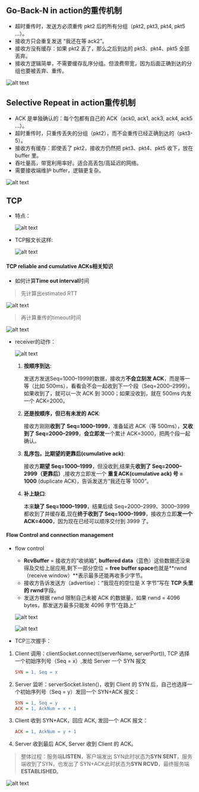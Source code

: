 ## Go-Back-N in action的重传机制
- 超时重传时，发送方必须重传 pkt2 后的所有分组（pkt2, pkt3, pkt4, pkt5 …）。
- 接收方只会重复发送 “我还在等 ack2”。
- 接收方没有缓存：如果 pkt2 丢了，那么之后到达的 pkt3、pkt4、pkt5 全部丢弃。
- 接收方逻辑简单，不需要缓存乱序分组。但浪费带宽，因为后面正确到达的分组也要被丢弃、重传。

![alt text](image-5.png)

## Selective Repeat in action重传机制
- ACK 是单独确认的：每个包都有自己的 ACK（ack0, ack1, ack3, ack4, ack5 …）。
- 超时重传时，只重传丢失的分组（pkt2），而不会重传已经正确到达的（pkt3-5）。
- 接收方有缓存：即使丢了 pkt2，接收方仍然把 pkt3、pkt4、pkt5 收下，放在 buffer 里。
- 吞吐量高，带宽利用率好。适合高丢包/高延迟的网络。
- 需要接收端维护 buffer，逻辑更复杂。

![alt text](image-6.png)

## TCP
- 特点：

    ![alt text](image-7.png)

- TCP报文长这样:

    ![alt text](image-8.png)

#### TCP reliable and cumulative ACKs相关知识
- 如何计算**Time out interval**时间
>先计算出estimated RTT

![alt text](image-9.png)

>再计算重传的timeout时间

![alt text](image-10.png)


- receiver的动作：
    
    ![alt text](image-11.png)

    1. **按顺序到达**:
    
        发送方发送Seq=1000–1999的数据，接收方**不会立刻发 ACK**，而是等一等（比如 500ms），看看会不会一起收到下一个段（Seq=2000–2999）。如果收到了，就可以一次 ACK 到 3000；如果没收到，就在 500ms 内发一个 ACK=2000。
    2. **还是按顺序，但已有未发的 ACK**:
    
        接收方刚刚**收到了 Seq=1000–1999**，准备延迟 ACK（等 500ms），**又收到了 Seq=2000–2999**，**会立即发**一个累计 ACK=3000，把两个段一起确认。
    3. **乱序包，比期望的更靠后(cumulative ack)**: 

        接收方**期望 Seq=1000–1999**，但没收到,结果先**收到了 Seq=2000–2999（更靠后）**,接收方立即发一个 **重复ACK(cumulative ack) 号 = 1000** (duplicate ACK)，告诉发送方“我还在等 1000”。

    4. **补上缺口**:

        本来**缺了 Seq=1000–1999**，结果后续 Seq=2000–2999、3000–3999 都收到了并缓存着,现在**终于收到了 Seq=1000–1999**，接收方立即**发一个 ACK=4000**，因为现在已经可以顺序交付到 3999 了。


#### Flow Control and connection management
- flow control
    - **RcvBuffer** = 接收方的“收纳箱”, **buffered data**（蓝色）这些数据还没来得及交给上层应用,剩下一部分空位 = **free buffer space**也就是**rwnd（receive window）**表示最多还能再收多少字节。
    - 接收方告诉发送方（advertise）：“我现在的空位是 X 字节”写在 **TCP 头里的 rwnd**字段。
    - 发送方根据 rwnd 限制自己未被 ACK 的数据量，如果 rwnd = 4096 bytes，那发送方最多只能发 4096 字节“在路上”

    ![alt text](image-13.png)

    ![alt text](image-12.png)

- TCP三次握手：
1. Client 调用：clientSocket.connect((serverName, serverPort)), TCP 选择一个初始序列号（Seq = x）,发给 Server 一个 SYN 报文
    ```ini
    SYN = 1, Seq = x
    ```

2. Server 监听：serverSocket.listen()，收到 Client 的 SYN 后，自己也选择一个初始序列号（Seq = y）发回一个 SYN+ACK 报文：
    ```ini
    SYN = 1, Seq = y
    ACK = 1, AckNum = x + 1
    ```
3. Client 收到 SYN+ACK，回应 ACK, 发回一个 ACK 报文：
    ```ini
    ACK = 1, AckNum = y + 1
    ```

4. Server 收到最后 ACK, Server 收到 Client 的 ACK。

> 整体过程：服务端**LISTEN**，客户端发出 SYN此时状态为**SYN SENT**，服务端收到了SYN，也发出了 SYN+ACK此时状态为**SYN RCVD**，最终服务端**ESTABLISHED**。

![alt text](image-14.png)